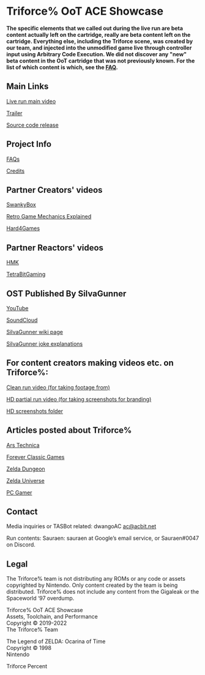# Triforce% OoT ACE Showcase

**The specific elements that we called out during the live run are beta content actually left on the cartridge, really are beta content left on the cartridge. Everything else, including the Triforce scene, was created by our team, and injected into the unmodified game live through controller input using Arbitrary Code Execution. We did not discover any "new" beta content in the OoT cartridge that was not previously known. For the list of which content is which, see the [FAQ](https://gettriforce.link/faq).**

## Main Links

[Live run main video](https://www.youtube.com/watch?v=2x_pqyrf9lA)

[Trailer](https://www.youtube.com/watch?v=LL_jOQQTNO8)

[Source code release](https://github.com/triforce-percent/triforce-percent)


## Project Info

[FAQs](https://gettriforce.link/faq)

[Credits](https://gettriforce.link/credits)

## Partner Creators' videos

[SwankyBox](https://www.youtube.com/watch?v=1_RighmL04g)

[Retro Game Mechanics Explained](https://www.youtube.com/watch?v=qBK1sq1BQ2Q)

[Hard4Games](https://www.youtube.com/watch?v=f9cCtRYMKm4)

## Partner Reactors' videos

[HMK](https://www.youtube.com/watch?v=mk1WwOu_AQQ)

[TetraBitGaming](https://www.youtube.com/watch?v=gJ1hSMClhMI)

## OST Published By SiIvaGunner

[YouTube](https://www.youtube.com/watch?v=E1OYYi2Vzro&list=PLL0CQjrcN8D3qRiR5WUL5l_bPo2sIzdfr&index=155)

[SoundCloud](https://soundcloud.com/sauraen/sets/triforce-percent)

[SiIvaGunner wiki page](https://siivagunner.fandom.com/wiki/Triforce%25_SGDQ_Run)

[SiIvaGunner joke explanations](https://gettriforce.link/siiva_jokes)

## For content creators making videos etc. on Triforce%:

[Clean run video (for taking footage from)](https://www.youtube.com/watch?v=PZNywtNOe9U)

[HD partial run video (for taking screenshots for branding)](https://www.youtube.com/watch?v=NNRqK1AQ_VY)

[HD screenshots folder](https://drive.google.com/drive/folders/1uA5L-3pM1gBm_FDIDFX9zB5qrqo1Q1Cv?usp=sharing)

## Articles posted about Triforce%

[Ars Technica](https://arstechnica.com/gaming/2022/07/how-zelda-fans-changed-the-ending-to-ocarina-of-time-on-a-vanilla-n64/)

[Forever Classic Games](https://foreverclassicgames.com/news/2022/7/tasbot-summer-games-done-quick-sgdq2022-zelda-link-triforce)

[Zelda Dungeon](https://www.zeldadungeon.net/ocarina-of-time-speedrunners-obtain-the-triforce-in-wild-beta-showcase/)

[Zelda Universe](https://zeldauniverse.net/2022/07/05/games-done-quick-features-astonishing-ocarina-of-time-beta-demonstration/)

[PC Gamer](https://www.pcgamer.com/this-zelda-speedrun-built-on-urban-legends-is-an-all-time-gaming-moment/)

## Contact

Media inquiries or TASBot related: dwangoAC ac@acbit.net

Run contents: Sauraen: sauraen at Google’s email service, or Sauraen#0047 on Discord.

## Legal

The Triforce% team is not distributing any ROMs or any code or assets copyrighted by Nintendo. Only content created by the team is being distributed. Triforce% does not include any content from the Gigaleak or the Spaceworld ‘97 overdump.

Triforce% OoT ACE Showcase \
Assets, Toolchain, and Performance \
Copyright © 2019-2022 \
The Triforce% Team

The Legend of ZELDA: Ocarina of Time \
Copyright © 1998 \
Nintendo

Triforce Percent
